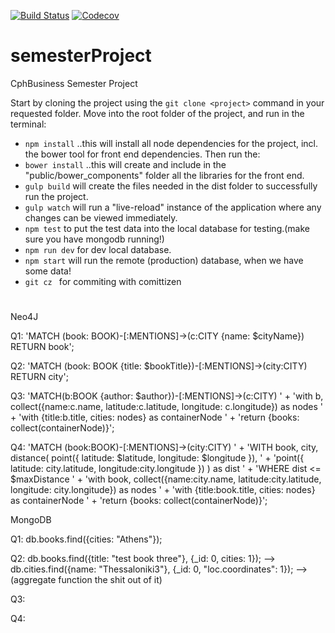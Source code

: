 
[![Build Status](https://travis-ci.org/AwesomeTeamCph/semesterProject.svg?branch=master)](https://travis-ci.org/AwesomeTeamCph/semesterProject)
[![Codecov](https://img.shields.io/codecov/c/github/AwesomeTeamCph/semesterProject.svg?style=flat)]()
# semesterProject
CphBusiness Semester Project

Start by cloning the project using the `git clone <project>` command in your requested folder.
Move into the root folder of the project, and run in the terminal:

- `npm install`
..this will install all node dependencies for the project, incl. the bower tool for front end dependencies. Then run the:
- `bower install`
..this will create and include in the "public/bower_components" folder all the libraries for the front end.
- `gulp build` will create the files needed in the dist folder to successfully run the project.
- `gulp watch` will run a "live-reload" instance of the application where any changes can be viewed immediately. 
- `npm test` to put the test data into the local database for testing.(make sure you have mongodb running!)
- `npm run dev` for dev local database.
- `npm start`  will run the remote (production) database, when we have some data!
- `git cz ` for commiting with comittizen

#

Neo4J

Q1: 'MATCH (book: BOOK)-[:MENTIONS]->(c:CITY {name: $cityName}) RETURN book';

Q2: 'MATCH (book: BOOK {title: $bookTitle})-[:MENTIONS]->(city:CITY) RETURN city';

Q3:  'MATCH(b:BOOK {author: $author})-[:MENTIONS]->(c:CITY) ' +
        'with b, collect({name:c.name, latitude:c.latitude, longitude: c.longitude}) as nodes ' +
        'with {title:b.title, cities: nodes} as containerNode ' +
        'return {books: collect(containerNode)}';

Q4: 'MATCH (book:BOOK)-[:MENTIONS]->(city:CITY) ' +
        'WITH  book, city, distance( point({ latitude: $latitude, longitude: $longitude }), ' +
        'point({ latitude: city.latitude, longitude:city.longitude }) ) as dist ' +
        'WHERE dist <= $maxDistance ' +
        'with book, collect({name:city.name, latitude:city.latitude, longitude: city.longitude}) as nodes ' +
        'with {title:book.title, cities: nodes} as containerNode ' +
        'return {books: collect(containerNode)}';

MongoDB

Q1: db.books.find({cities: "Athens"});

Q2: db.books.find({title: "test book three"}, {_id: 0, cities: 1}); --> db.cities.find({name: "Thessaloniki3"}, {_id: 0, "loc.coordinates": 1}); --> (aggregate function the shit out of it)

Q3: 

Q4:
